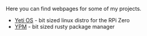 Here you can find webpages for some of my projects.

  - [Yeti OS](/projects/yeti) - bit sized linux distro for the RPi Zero
  - [YPM](/projects/ypm) - bit sized rusty package manager

